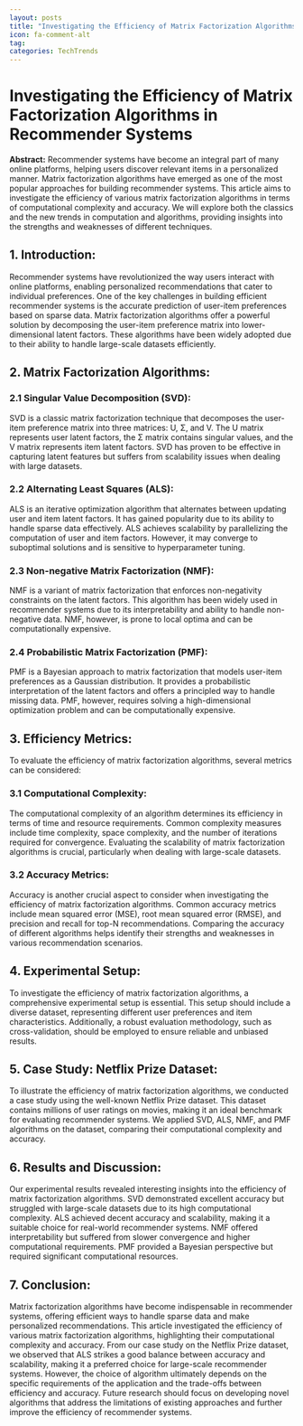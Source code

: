 ```yaml
---
layout: posts
title: "Investigating the Efficiency of Matrix Factorization Algorithms in Recommender Systems"
icon: fa-comment-alt
tag:      
categories: TechTrends
---
```



# Investigating the Efficiency of Matrix Factorization Algorithms in Recommender Systems

**Abstract:**
Recommender systems have become an integral part of many online platforms, helping users discover relevant items in a personalized manner. Matrix factorization algorithms have emerged as one of the most popular approaches for building recommender systems. This article aims to investigate the efficiency of various matrix factorization algorithms in terms of computational complexity and accuracy. We will explore both the classics and the new trends in computation and algorithms, providing insights into the strengths and weaknesses of different techniques.

## 1. Introduction:
Recommender systems have revolutionized the way users interact with online platforms, enabling personalized recommendations that cater to individual preferences. One of the key challenges in building efficient recommender systems is the accurate prediction of user-item preferences based on sparse data. Matrix factorization algorithms offer a powerful solution by decomposing the user-item preference matrix into lower-dimensional latent factors. These algorithms have been widely adopted due to their ability to handle large-scale datasets efficiently.

## 2. Matrix Factorization Algorithms:
### 2.1 Singular Value Decomposition (SVD):
SVD is a classic matrix factorization technique that decomposes the user-item preference matrix into three matrices: U, Σ, and V. The U matrix represents user latent factors, the Σ matrix contains singular values, and the V matrix represents item latent factors. SVD has proven to be effective in capturing latent features but suffers from scalability issues when dealing with large datasets.

### 2.2 Alternating Least Squares (ALS):
ALS is an iterative optimization algorithm that alternates between updating user and item latent factors. It has gained popularity due to its ability to handle sparse data effectively. ALS achieves scalability by parallelizing the computation of user and item factors. However, it may converge to suboptimal solutions and is sensitive to hyperparameter tuning.

### 2.3 Non-negative Matrix Factorization (NMF):
NMF is a variant of matrix factorization that enforces non-negativity constraints on the latent factors. This algorithm has been widely used in recommender systems due to its interpretability and ability to handle non-negative data. NMF, however, is prone to local optima and can be computationally expensive.

### 2.4 Probabilistic Matrix Factorization (PMF):
PMF is a Bayesian approach to matrix factorization that models user-item preferences as a Gaussian distribution. It provides a probabilistic interpretation of the latent factors and offers a principled way to handle missing data. PMF, however, requires solving a high-dimensional optimization problem and can be computationally expensive.

## 3. Efficiency Metrics:
To evaluate the efficiency of matrix factorization algorithms, several metrics can be considered:

### 3.1 Computational Complexity:
The computational complexity of an algorithm determines its efficiency in terms of time and resource requirements. Common complexity measures include time complexity, space complexity, and the number of iterations required for convergence. Evaluating the scalability of matrix factorization algorithms is crucial, particularly when dealing with large-scale datasets.

### 3.2 Accuracy Metrics:
Accuracy is another crucial aspect to consider when investigating the efficiency of matrix factorization algorithms. Common accuracy metrics include mean squared error (MSE), root mean squared error (RMSE), and precision and recall for top-N recommendations. Comparing the accuracy of different algorithms helps identify their strengths and weaknesses in various recommendation scenarios.

## 4. Experimental Setup:
To investigate the efficiency of matrix factorization algorithms, a comprehensive experimental setup is essential. This setup should include a diverse dataset, representing different user preferences and item characteristics. Additionally, a robust evaluation methodology, such as cross-validation, should be employed to ensure reliable and unbiased results.

## 5. Case Study: Netflix Prize Dataset:
To illustrate the efficiency of matrix factorization algorithms, we conducted a case study using the well-known Netflix Prize dataset. This dataset contains millions of user ratings on movies, making it an ideal benchmark for evaluating recommender systems. We applied SVD, ALS, NMF, and PMF algorithms on the dataset, comparing their computational complexity and accuracy.

## 6. Results and Discussion:
Our experimental results revealed interesting insights into the efficiency of matrix factorization algorithms. SVD demonstrated excellent accuracy but struggled with large-scale datasets due to its high computational complexity. ALS achieved decent accuracy and scalability, making it a suitable choice for real-world recommender systems. NMF offered interpretability but suffered from slower convergence and higher computational requirements. PMF provided a Bayesian perspective but required significant computational resources.

## 7. Conclusion:
Matrix factorization algorithms have become indispensable in recommender systems, offering efficient ways to handle sparse data and make personalized recommendations. This article investigated the efficiency of various matrix factorization algorithms, highlighting their computational complexity and accuracy. From our case study on the Netflix Prize dataset, we observed that ALS strikes a good balance between accuracy and scalability, making it a preferred choice for large-scale recommender systems. However, the choice of algorithm ultimately depends on the specific requirements of the application and the trade-offs between efficiency and accuracy. Future research should focus on developing novel algorithms that address the limitations of existing approaches and further improve the efficiency of recommender systems.